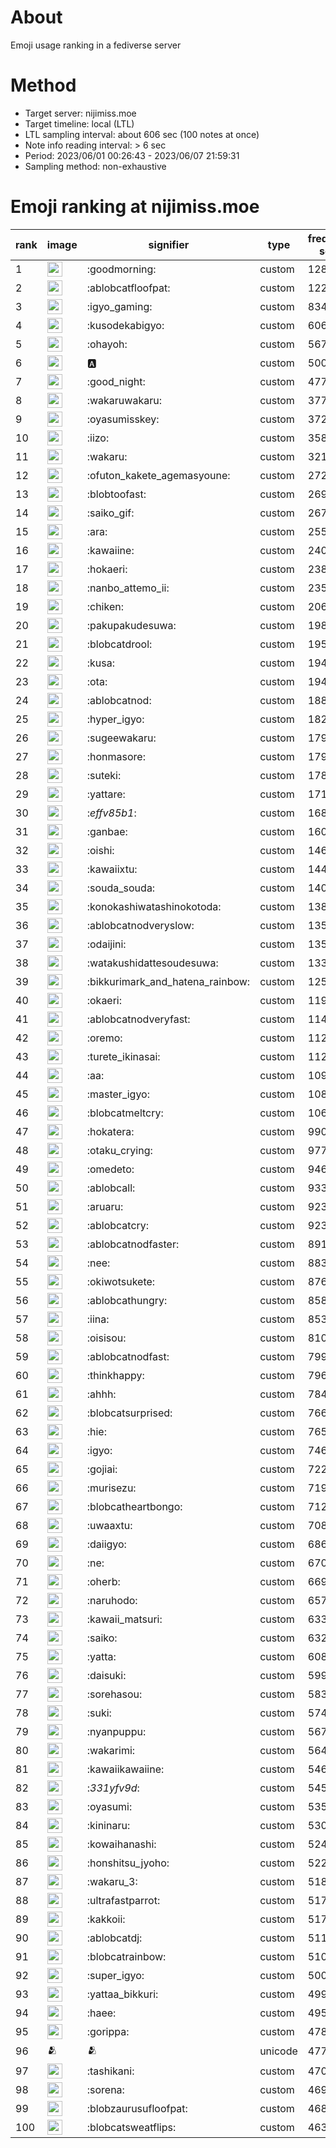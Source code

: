 # About
Emoji usage ranking in a fediverse server

# Method
- Target server: nijimiss.moe
- Target timeline: local (LTL)
- LTL sampling interval: about 606 sec (100 notes at once)
- Note info reading interval: > 6 sec
- Period: 2023/06/01 00:26:43 - 2023/06/07 21:59:31 
- Sampling method: non-exhaustive

# Emoji ranking at nijimiss.moe

|rank|image|signifier|type|frequency score|
|----|----|----|----|----|
|1|<img height="24" src="https://nijimiss.moe/emoji/goodmorning.webp">|:goodmorning:|custom|12821|
|2|<img height="24" src="https://nijimiss.moe/emoji/ablobcatfloofpat.webp">|:ablobcatfloofpat:|custom|12290|
|3|<img height="24" src="https://nijimiss.moe/emoji/igyo_gaming.webp">|:igyo_gaming:|custom|8342|
|4|<img height="24" src="https://nijimiss.moe/emoji/kusodekabigyo.webp">|:kusodekabigyo:|custom|6066|
|5|<img height="24" src="https://nijimiss.moe/emoji/ohayoh.webp">|:ohayoh:|custom|5672|
|6|<img height="24" src="https://nijimiss.moe/emoji/a.webp">|:a:|custom|5005|
|7|<img height="24" src="https://nijimiss.moe/emoji/good_night.webp">|:good_night:|custom|4777|
|8|<img height="24" src="https://nijimiss.moe/emoji/wakaruwakaru.webp">|:wakaruwakaru:|custom|3770|
|9|<img height="24" src="https://nijimiss.moe/emoji/oyasumisskey.webp">|:oyasumisskey:|custom|3726|
|10|<img height="24" src="https://nijimiss.moe/emoji/iizo.webp">|:iizo:|custom|3582|
|11|<img height="24" src="https://nijimiss.moe/emoji/wakaru.webp">|:wakaru:|custom|3213|
|12|<img height="24" src="https://nijimiss.moe/emoji/ofuton_kakete_agemasyoune.webp">|:ofuton_kakete_agemasyoune:|custom|2723|
|13|<img height="24" src="https://nijimiss.moe/emoji/blobtoofast.webp">|:blobtoofast:|custom|2699|
|14|<img height="24" src="https://nijimiss.moe/emoji/saiko_gif.webp">|:saiko_gif:|custom|2674|
|15|<img height="24" src="https://nijimiss.moe/emoji/ara.webp">|:ara:|custom|2555|
|16|<img height="24" src="https://nijimiss.moe/emoji/kawaiine.webp">|:kawaiine:|custom|2404|
|17|<img height="24" src="https://nijimiss.moe/emoji/hokaeri.webp">|:hokaeri:|custom|2388|
|18|<img height="24" src="https://nijimiss.moe/emoji/nanbo_attemo_ii.webp">|:nanbo_attemo_ii:|custom|2358|
|19|<img height="24" src="https://nijimiss.moe/emoji/chiken.webp">|:chiken:|custom|2069|
|20|<img height="24" src="https://nijimiss.moe/emoji/pakupakudesuwa.webp">|:pakupakudesuwa:|custom|1986|
|21|<img height="24" src="https://nijimiss.moe/emoji/blobcatdrool.webp">|:blobcatdrool:|custom|1959|
|22|<img height="24" src="https://nijimiss.moe/emoji/kusa.webp">|:kusa:|custom|1949|
|23|<img height="24" src="https://nijimiss.moe/emoji/ota.webp">|:ota:|custom|1941|
|24|<img height="24" src="https://nijimiss.moe/emoji/ablobcatnod.webp">|:ablobcatnod:|custom|1883|
|25|<img height="24" src="https://nijimiss.moe/emoji/hyper_igyo.webp">|:hyper_igyo:|custom|1822|
|26|<img height="24" src="https://nijimiss.moe/emoji/sugeewakaru.webp">|:sugeewakaru:|custom|1797|
|27|<img height="24" src="https://nijimiss.moe/emoji/honmasore.webp">|:honmasore:|custom|1790|
|28|<img height="24" src="https://nijimiss.moe/emoji/suteki.webp">|:suteki:|custom|1786|
|29|<img height="24" src="https://nijimiss.moe/emoji/yattare.webp">|:yattare:|custom|1713|
|30|<img height="24" src="https://nijimiss.moe/emoji/_effv85b1_.webp">|:_effv85b1_:|custom|1683|
|31|<img height="24" src="https://nijimiss.moe/emoji/ganbae.webp">|:ganbae:|custom|1608|
|32|<img height="24" src="https://nijimiss.moe/emoji/oishi.webp">|:oishi:|custom|1467|
|33|<img height="24" src="https://nijimiss.moe/emoji/kawaiixtu.webp">|:kawaiixtu:|custom|1443|
|34|<img height="24" src="https://nijimiss.moe/emoji/souda_souda.webp">|:souda_souda:|custom|1401|
|35|<img height="24" src="https://nijimiss.moe/emoji/konokashiwatashinokotoda.webp">|:konokashiwatashinokotoda:|custom|1386|
|36|<img height="24" src="https://nijimiss.moe/emoji/ablobcatnodveryslow.webp">|:ablobcatnodveryslow:|custom|1355|
|37|<img height="24" src="https://nijimiss.moe/emoji/odaijini.webp">|:odaijini:|custom|1354|
|38|<img height="24" src="https://nijimiss.moe/emoji/watakushidattesoudesuwa.webp">|:watakushidattesoudesuwa:|custom|1337|
|39|<img height="24" src="https://nijimiss.moe/emoji/bikkurimark_and_hatena_rainbow.webp">|:bikkurimark_and_hatena_rainbow:|custom|1255|
|40|<img height="24" src="https://nijimiss.moe/emoji/okaeri.webp">|:okaeri:|custom|1198|
|41|<img height="24" src="https://nijimiss.moe/emoji/ablobcatnodveryfast.webp">|:ablobcatnodveryfast:|custom|1149|
|42|<img height="24" src="https://nijimiss.moe/emoji/oremo.webp">|:oremo:|custom|1128|
|43|<img height="24" src="https://nijimiss.moe/emoji/turete_ikinasai.webp">|:turete_ikinasai:|custom|1124|
|44|<img height="24" src="https://nijimiss.moe/emoji/aa.webp">|:aa:|custom|1096|
|45|<img height="24" src="https://nijimiss.moe/emoji/master_igyo.webp">|:master_igyo:|custom|1082|
|46|<img height="24" src="https://nijimiss.moe/emoji/blobcatmeltcry.webp">|:blobcatmeltcry:|custom|1061|
|47|<img height="24" src="https://nijimiss.moe/emoji/hokatera.webp">|:hokatera:|custom|990|
|48|<img height="24" src="https://nijimiss.moe/emoji/otaku_crying.webp">|:otaku_crying:|custom|977|
|49|<img height="24" src="https://nijimiss.moe/emoji/omedeto.webp">|:omedeto:|custom|946|
|50|<img height="24" src="https://nijimiss.moe/emoji/ablobcall.webp">|:ablobcall:|custom|933|
|51|<img height="24" src="https://nijimiss.moe/emoji/aruaru.webp">|:aruaru:|custom|923|
|52|<img height="24" src="https://nijimiss.moe/emoji/ablobcatcry.webp">|:ablobcatcry:|custom|923|
|53|<img height="24" src="https://nijimiss.moe/emoji/ablobcatnodfaster.webp">|:ablobcatnodfaster:|custom|891|
|54|<img height="24" src="https://nijimiss.moe/emoji/nee.webp">|:nee:|custom|883|
|55|<img height="24" src="https://nijimiss.moe/emoji/okiwotsukete.webp">|:okiwotsukete:|custom|876|
|56|<img height="24" src="https://nijimiss.moe/emoji/ablobcathungry.webp">|:ablobcathungry:|custom|858|
|57|<img height="24" src="https://nijimiss.moe/emoji/iina.webp">|:iina:|custom|853|
|58|<img height="24" src="https://nijimiss.moe/emoji/oisisou.webp">|:oisisou:|custom|810|
|59|<img height="24" src="https://nijimiss.moe/emoji/ablobcatnodfast.webp">|:ablobcatnodfast:|custom|799|
|60|<img height="24" src="https://nijimiss.moe/emoji/thinkhappy.webp">|:thinkhappy:|custom|796|
|61|<img height="24" src="https://nijimiss.moe/emoji/ahhh.webp">|:ahhh:|custom|784|
|62|<img height="24" src="https://nijimiss.moe/emoji/blobcatsurprised.webp">|:blobcatsurprised:|custom|766|
|63|<img height="24" src="https://nijimiss.moe/emoji/hie.webp">|:hie:|custom|765|
|64|<img height="24" src="https://nijimiss.moe/emoji/igyo.webp">|:igyo:|custom|746|
|65|<img height="24" src="https://nijimiss.moe/emoji/gojiai.webp">|:gojiai:|custom|722|
|66|<img height="24" src="https://nijimiss.moe/emoji/murisezu.webp">|:murisezu:|custom|719|
|67|<img height="24" src="https://nijimiss.moe/emoji/blobcatheartbongo.webp">|:blobcatheartbongo:|custom|712|
|68|<img height="24" src="https://nijimiss.moe/emoji/uwaaxtu.webp">|:uwaaxtu:|custom|708|
|69|<img height="24" src="https://nijimiss.moe/emoji/daiigyo.webp">|:daiigyo:|custom|686|
|70|<img height="24" src="https://nijimiss.moe/emoji/ne.webp">|:ne:|custom|670|
|71|<img height="24" src="https://nijimiss.moe/emoji/oherb.webp">|:oherb:|custom|669|
|72|<img height="24" src="https://nijimiss.moe/emoji/naruhodo.webp">|:naruhodo:|custom|657|
|73|<img height="24" src="https://nijimiss.moe/emoji/kawaii_matsuri.webp">|:kawaii_matsuri:|custom|633|
|74|<img height="24" src="https://nijimiss.moe/emoji/saiko.webp">|:saiko:|custom|632|
|75|<img height="24" src="https://nijimiss.moe/emoji/yatta.webp">|:yatta:|custom|608|
|76|<img height="24" src="https://nijimiss.moe/emoji/daisuki.webp">|:daisuki:|custom|599|
|77|<img height="24" src="https://nijimiss.moe/emoji/sorehasou.webp">|:sorehasou:|custom|583|
|78|<img height="24" src="https://nijimiss.moe/emoji/suki.webp">|:suki:|custom|574|
|79|<img height="24" src="https://nijimiss.moe/emoji/nyanpuppu.webp">|:nyanpuppu:|custom|567|
|80|<img height="24" src="https://nijimiss.moe/emoji/wakarimi.webp">|:wakarimi:|custom|564|
|81|<img height="24" src="https://nijimiss.moe/emoji/kawaiikawaiine.webp">|:kawaiikawaiine:|custom|546|
|82|<img height="24" src="https://nijimiss.moe/emoji/_331yfv9d_.webp">|:_331yfv9d_:|custom|545|
|83|<img height="24" src="https://nijimiss.moe/emoji/oyasumi.webp">|:oyasumi:|custom|535|
|84|<img height="24" src="https://nijimiss.moe/emoji/kininaru.webp">|:kininaru:|custom|530|
|85|<img height="24" src="https://nijimiss.moe/emoji/kowaihanashi.webp">|:kowaihanashi:|custom|524|
|86|<img height="24" src="https://nijimiss.moe/emoji/honshitsu_jyoho.webp">|:honshitsu_jyoho:|custom|522|
|87|<img height="24" src="https://nijimiss.moe/emoji/wakaru_3.webp">|:wakaru_3:|custom|518|
|88|<img height="24" src="https://nijimiss.moe/emoji/ultrafastparrot.webp">|:ultrafastparrot:|custom|517|
|89|<img height="24" src="https://nijimiss.moe/emoji/kakkoii.webp">|:kakkoii:|custom|517|
|90|<img height="24" src="https://nijimiss.moe/emoji/ablobcatdj.webp">|:ablobcatdj:|custom|511|
|91|<img height="24" src="https://nijimiss.moe/emoji/blobcatrainbow.webp">|:blobcatrainbow:|custom|510|
|92|<img height="24" src="https://nijimiss.moe/emoji/super_igyo.webp">|:super_igyo:|custom|500|
|93|<img height="24" src="https://nijimiss.moe/emoji/yattaa_bikkuri.webp">|:yattaa_bikkuri:|custom|499|
|94|<img height="24" src="https://nijimiss.moe/emoji/haee.webp">|:haee:|custom|495|
|95|<img height="24" src="https://nijimiss.moe/emoji/gorippa.webp">|:gorippa:|custom|478|
|96|🫂|🫂|unicode|477|
|97|<img height="24" src="https://nijimiss.moe/emoji/tashikani.webp">|:tashikani:|custom|470|
|98|<img height="24" src="https://nijimiss.moe/emoji/sorena.webp">|:sorena:|custom|469|
|99|<img height="24" src="https://nijimiss.moe/emoji/blobzaurusufloofpat.webp">|:blobzaurusufloofpat:|custom|468|
|100|<img height="24" src="https://nijimiss.moe/emoji/blobcatsweatflips.webp">|:blobcatsweatflips:|custom|463|
